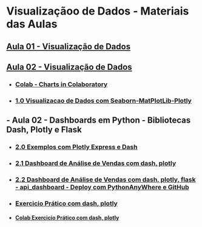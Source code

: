 # Visualizaçãoo de Dados - Materiais das Aulas

## [Aula 01 - Visualização de Dados](https://github.com/gustavowillam/DML/blob/main/slides/01-Visualizacao%20de%20Dados.pdf)

## [Aula 02 - Visualização de Dados](https://github.com/gustavowillam/DML/blob/main/slides/02-Visualizacao%20de%20Dados.pdf)

* ### [Colab - Charts in Colaboratory](https://colab.research.google.com/notebooks/charts.ipynb)  

* ### [1.0 Visualizacao de Dados com Seaborn-MatPlotLib-Plotly](https://drive.google.com/drive/folders/1vwHHAyw4x7AbDNdpri0q7dQbjSUCpkIJ?usp=sharing)


## - Aula 02 - Dashboards em Python - Bibliotecas Dash, Plotly e Flask

* ### [2.0 Exemplos com Plotly Express e Dash](https://drive.google.com/drive/folders/1wyhntHTz8egS7QqNXF7AjNKmtSI-pDGA?usp=sharing)
  
* ### [2.1 Dashboard de Análise de Vendas com dash, plotly](https://drive.google.com/drive/folders/1mb-Saw2sph4su2lD2PSrmVSm5zxjcrMw?usp=sharing)

* ### [2.2 Dashboard de Análise de Vendas com dash, plotly, flask - api_dashboard - Deploy com PythonAnyWhere e GitHub](https://drive.google.com/drive/folders/1o4HvI6X4vf58u5PBxI5ZEpN8Lg6fqScG?usp=sharing)

* ### [Exercicio Prático com dash, plotly](https://drive.google.com/drive/folders/1JdDZZvWRwBnQcu6zbnqxTYDCVRr-s9nN?usp=sharing)

* #### [Colab Exercicio Prático com dash, plotly](https://colab.research.google.com/drive/1HKNWUt36qpyXc-veb4955fmtzLuA6MVb?usp=sharing)


